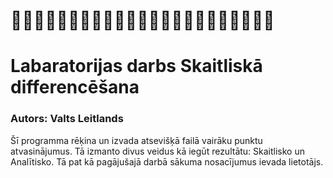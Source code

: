 # :bat::bat::bat::bat::bat::bat::bat::bat::bat::bat::bat::bat::bat::bat::bat::bat::bat::bat::bat::bat::bat::bat::bat:
# Labaratorijas darbs Skaitliskā differencēšana
### Autors: Valts Leitlands

Šī programma rēķina un izvada atsevišķā failā vairāku punktu atvasinājumus. Tā izmanto divus veidus kā iegūt rezultātu: Skaitlisko un Analītisko. Tā pat kā pagājušajā darbā sākuma nosacījumus ievada lietotājs.


